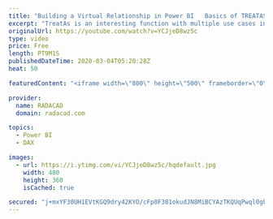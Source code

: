 ```yaml
---
title: "Building a Virtual Relationship in Power BI   Basics of TREATAS DAX Function"
excerpt: "TreatAs is an interesting function with multiple use cases in Power BI. I thought it is good to explain it in a set of videos, the first one here is about what the TreatAs function is and how it can help to build filters and a virtual relationship between two tables. Let's see how you can use this function."
originalUrl: https://youtube.com/watch?v=YCJjeD8wz5c
type: video
price: Free
length: PT9M1S
publishedDateTime: 2020-03-04T05:20:28Z
heat: 50

featuredContent: "<iframe width=\"800\" height=\"500\" frameborder=\"0\" src=\"https://www.youtube.com/embed/YCJjeD8wz5c\" allow=\"accelerometer; autoplay; encrypted-media; gyroscope; picture-in-picture\" allowfullscreen></iframe>"

provider:
  name: RADACAD
  domain: radacad.com

topics:
  - Power BI
  - DAX

images:
  - url: https://i.ytimg.com/vi/YCJjeD8wz5c/hqdefault.jpg
    width: 480
    height: 360
    isCached: true

secured: "j+mxYF30UH1EVtKGQ9dry42KYO/cFp0F381okudJN8MiBCYAzTKQUqPwql0gbLr+uQVwO4TpjP9QeP3OzahcKPG8bW1ZdZhNQ9q4EPkJskxx6YILHnd8BRHw7qeqZFez8BzUaLZrshEYP7k/mmBPJMfX7I0/N3D2OlZNKg44OG/dQ7gGg6tLpOvaDIk52GK2daUgiySuS082DSBOApGC/vxBfavpHpRE4FKvshWIHpIetrVpbM4IWhmBIc7GKVUxFYCxdIKO4FyU2XpXJIGbMkBiIcUu0mCEA5QNPsSX90ySotx+H/Wk6B4j5ox9OQiA5RYerM9u74TFEG2VVpMlEsOhCE+8iwerKV1n5CVX5AGfpcOR+vg26VNjxowILsutqsz3OwiiLHsv67LoVn0PUkQJNYA+gbpTErIFSIdMrHw=;RwYNdpemKu/ZlUnxcliy1A=="
---
```


